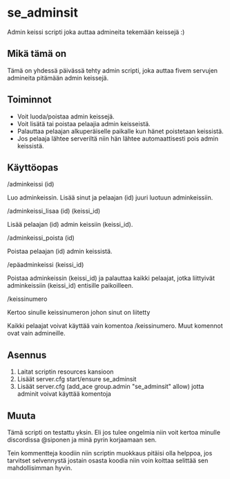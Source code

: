 # se_adminsit
Admin keissi scripti joka auttaa admineita tekemään keissejä :)

## Mikä tämä on
Tämä on yhdessä päivässä tehty admin scripti, joka auttaa fivem servujen admineita pitämään admin keissejä.

## Toiminnot
- Voit luoda/poistaa admin keissejä.
- Voit lisätä tai poistaa pelaajia admin keisseistä.
- Palauttaa pelaajan alkuperäiselle paikalle kun hänet poistetaan keissistä.
- Jos pelaaja lähtee serveriltä niin hän lähtee automaattisesti pois admin keissistä.

## Käyttöopas
/adminkeissi (id)

Luo adminkeissin. Lisää sinut ja pelaajan (id) juuri luotuun adminkeissiin.

/adminkeissi_lisaa (id) (keissi_id)

Lisää pelaajan (id) admin keissiin (keissi_id).

/adminkeissi_poista (id)

Poistaa pelaajan (id) admin keissistä.

/epäadminkeissi (keissi_id)

Poistaa adminkeissin (keissi_id) ja palauttaa kaikki pelaajat, jotka liittyivät adminkeissiin (keissi_id) entisille paikoilleen.

/keissinumero

Kertoo sinulle keissinumeron johon sinut on liitetty

Kaikki pelaajat voivat käyttää vain komentoa /keissinumero. Muut komennot ovat vain admineille.

## Asennus
1. Laitat scriptin resources kansioon
2. Lisäät server.cfg start/ensure se_adminsit
3. Lisäät server.cfg (add_ace group.admin "se_adminsit" allow) jotta adminit voivat käyttää komentoja

## Muuta
Tämä scripti on testattu yksin. Eli jos tulee ongelmia niin voit kertoa minulle discordissa @siponen ja minä pyrin korjaamaan sen.

Tein kommentteja koodiin niin scriptin muokkaus pitäisi olla helppoa, jos tarvitset selvennystä jostain osasta koodia niin voin koittaa selittää sen mahdollisimman hyvin.

